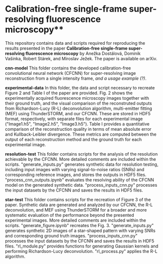 # Calibration-free single-frame super-resolving fluorescence microscopy**

This repository contains data and scripts required for reproducing the results presented in the paper **Calibration-free single-frame super-resolving fluorescence microscopy** by Anežka Dostálová, Dominik Vašinka, Robert Stárek, and Miroslav Ježek.
The paper is available on arXiv.

**cnn-model**
This folder contains the developed calibration-free convolutional neural network (CFCNN) for super-resolving image reconstruction from a single intensity frame, *and a usage example (?)*.

**experimental-data**
In this folder, the data and script necessary to recreate Figure 2 and Table I of the paper are provided. Fig. 2 shows the experimentally acquired fluorescence microscopy images together with their ground truth, and the visual comparison of the reconstruted outputs from Richardson-Lucy (R-L) deconvolution algorithm, multi-emitter fitting (MEF) using ThunderSTORM, and our CFCNN. These are stored in HDF5 format, respectively, with separate files for each experimental image ("Image1.h5", "Image2.h5", "Image3.h5").
Table I provides a quantitative comparison of the reconstruction quality in terms of mean absolute error and Kullback-Leibler divergence. These metrics are computed between the output of each reconstruction method and the ground truth for each experimental image.

**resolution-test**
This folder contains scripts for the analysis of the resolution achievable by the CFCNN. More detailed comments are included within the scripts.
"generate_inputs.py" generates synthetic data for resolution testing, including input images with varying signal-to-noise ratios (SNRs) and corresponding reference images, and stores the outputs in HDF5 files.
"process_cnn_outputs.ipynb" evaluates the resolving ability of the CFCNN model on the generated synthetic data.
"process_inputs_cnn.py" processes the input datasets by the CFCNN and saves the results in HDF5 files.

**star-test**
This folder contains scripts for the recreation of Figure 3 of the paper. Synthetic data are generated and analyzed by our CFCNN, the R-L deconvolution, and MEF using ThunderSTORM for a broader and more systematic evaluation of the performance beyond the presented experimental images. More detailed comments are included within the scripts.
"generate_figure.ipynb" recreates the Fig. 3.
"generate_inputs.py" generates synthetic 2D images of a star-shaped pattern with varying SNRs and corresponding ground truth images.
"process_inputs_cnn.py" processes the input datasets by the CFCNN and saves the results in HDF5 files.
"rl_module.py" provides functions for generating Gaussian kernels and performing Richardson-Lucy deconvolution.
"rl_process.py" applies the R-L algorithm.